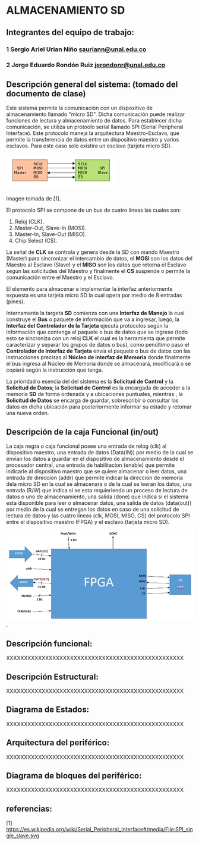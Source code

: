 # ALMACENAMIENTO SD

## Integrantes del equipo de trabajo:

### 1 Sergio Ariel Urian Niño sauriann@unal.edu.co

### 2 Jorge Eduardo Rondón Ruiz jerondonr@unal.edu.co


## Descripción general del sistema: (tomado del documento de clase)

Este sistema permite la comunicación con un dispositivo de almacenamiento llamado "micro SD". Dicha comunicación puede realizar funciones de lectura y almacenamiento de datos. Para establecer dicha comunicación, se utiliza un protoolo serial llamado SPI (Serial Peripheral Interface). Este protocolo maneja la arquitectura Maestro-Esclavo, que permite la transferencia de datos entre un dispositivo maestro y varios esclavos. Para este caso solo existira un esclavo (tarjeta micro SD).

![](https://github.com/Fabeltranm/FPGA-Game-D1/blob/master/HW/RTL/05MicroSD/Version_01/03%20document/ProtocoloSPI.png)

Imagen tomada de [1].

El protocolo SPI se compone de un bus de cuatro lineas las cuales son:

1. Reloj (CLK).
2. Master-Out, Slave-In (MOSI). 
3. Master-In, Slave-Out (MISO).
4. Chip Select (CS).

La señal de **CLK** se controla y genera desde la SD con mando Maestro (Master) para sincronizar el intercambio de datos, el **MOSI** son los datos del Maestro al Esclavo (Slave) y el **MISO** son los datos que retorna el Esclavo según las solicitudes del Maestro y finalmente el **CS** suspende o permite la comunicación entre el Maestro y el Esclavo.

El elemento para almacenar e implementar la interfaz anteriormente expuesta es una tarjeta micro SD la cual opera por medio de  8 entradas (pines).

Internamente la targeta **SD** comienza con una **Interfaz de Manejo** la cual construye el **Bus** o paquete de información que va a ingresar, luego, la **Interfaz del Controlador de la Tarjeta** ejecuta protocolos según la información que contenga el paquete o bus de datos que se ingrese (todo esto se sincroniza con un reloj **CLK** el cual es la herramienta que permite caracterizar y separar los grupos de datos o bus), como penúltimo paso el **Controlador de Interfaz de Tarjeta** envía el paquete o bus de datos con las instrucciones precisas al **Núcleo de interfaz de Memoria** donde finalmente el bus ingresa al Núcleo de Memoria donde se almacenará, modificará o se copiará según la instrucción que tenga.

La prioridad o esencia del del sistema es la **Solicitud de Control** y la **Solicitud de Datos**; la **Solicitud de Control** es la encargada de acceder a la memoria **SD** de forma ordenada y a ubicaciones puntuales, mientras , la **Solicitud de Datos** se encarga de guardar, sobrescribir o consultar los datos en dicha ubicación para posteriormente informar su estado y retomar una nueva orden.
## Descripción de la caja Funcional  (in/out)
La caja negra o caja funcional posee una entrada de relog (clk) al dispositivo maestro, una entrada de datos (Data(IN)) por medio de la cual se envian los datos a guardar en el dispositivo de almacenamiento desde el procesador central, una entrada de habilitacion (enable) que permite indicarle al dispositivo maestro que se quiere almacenar o leer datos, una entrada de direccion (addr) que permite indicar la direccion de memoria dela micro SD en la cual se almacenara o de la cual se leeran los datos, una entrada (R/W) que indica si se esta requieriendo un proceso de lectura de datos o uno de almacenamiento, una salida (done) que indica si el sistema esta disponible para leer o almacenar datos, una salida de datos (data(out)) por medio de la cual se entregan los datos en caso de una solicitud de lectura de datos y las cuatro lineas (clk, MOSI, MISO, CS) del protocolo SPI entre el dispositivo maestro (FPGA) y el esclavo (tarjeta micro SD).


![](https://github.com/Fabeltranm/FPGA-Game-D1/blob/master/HW/RTL/05MicroSD/Version_01/03%20document/DiagramaFuncional.jpg).


## Descripción funcional:

XXXXXXXXXXXXXXXXXXXXXXXXXXXXXXXXXXXXXXXXXXXXXXXXXX

## Descripción Estructural:

XXXXXXXXXXXXXXXXXXXXXXXXXXXXXXXXXXXXXXXXXXXXXXXXXX

## Diagrama de Estados:

XXXXXXXXXXXXXXXXXXXXXXXXXXXXXXXXXXXXXXXXXXXXXXXXXX

## Arquitectura del periférico:

XXXXXXXXXXXXXXXXXXXXXXXXXXXXXXXXXXXXXXXXXXXXXXXXXX

## Diagrama de bloques del periférico:

XXXXXXXXXXXXXXXXXXXXXXXXXXXXXXXXXXXXXXXXXXXXXXXXXX

## referencias:

[1] https://es.wikipedia.org/wiki/Serial_Peripheral_Interface#/media/File:SPI_single_slave.svg

